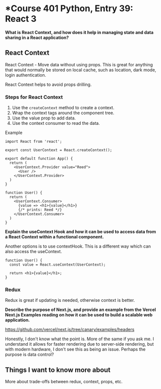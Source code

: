 # *Course 401 Python, Entry 39: React 3

**What is React Context, and how does it help in managing state and data sharing in a React application?**

## React Context

React Context - Move data without using props. This is great for anything that would normally be stored on local cache, such as location, dark mode, login authentication.

React Context helps to avoid props drilling.

### Steps for React Context

1. Use the `createContext` method to create a context.
2. Wrap the context tags around the component tree.
3. Use the value prop to add data.
4. Use the context consumer to read the data.

Example

```
import React from 'react';

export const UserContext = React.createContext();

export default function App() {
  return (
    <UserContext.Provider value="Reed">
      <User />
    </UserContext.Provider>
  )
}

function User() {
  return (
    <UserContext.Consumer>
      {value => <h1>{value}</h1>} 
      {/* prints: Reed */}
    </UserContext.Consumer>
  )
}
```

**Explain the useContext Hook and how it can be used to access data from a React Context within a functional component.**

Another options is to use contextHook. This is a different way which can also access the useContext.

```
function User() {
  const value = React.useContext(UserContext);  
    
  return <h1>{value}</h1>;
}
```

### Redux

Redux is great if updating is needed, otherwise context is better.

**Describe the purpose of Next.js, and provide an example from the Vercel Next.js Examples reading on how it can be used to build a scalable web application.**

https://github.com/vercel/next.js/tree/canary/examples/headers

Honestly, I don't know what the point is. More of the same if you ask me. I understand it allows for faster rendering due to server-side rendering, but with modern hardware, I don't see this as being an issue. Perhaps the purpose is data control?

## Things I want to know more about

More about trade-offs between redux, context, props, etc.
